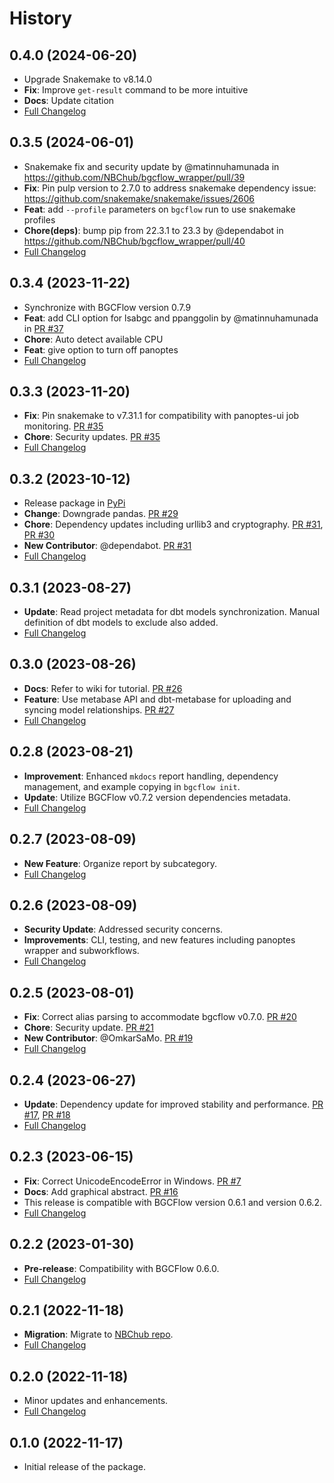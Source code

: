 # History
## 0.4.0 (2024-06-20)
- Upgrade Snakemake to v8.14.0
- **Fix**: Improve `get-result` command to be more intuitive
- **Docs**: Update citation
- [Full Changelog](https://github.com/NBChub/bgcflow_wrapper/compare/v0.3.5...v0.4.0)

## 0.3.5 (2024-06-01)
- Snakemake fix and security update by @matinnuhamunada in https://github.com/NBChub/bgcflow_wrapper/pull/39
- **Fix**: Pin pulp version to 2.7.0 to address snakemake dependency issue: https://github.com/snakemake/snakemake/issues/2606
- **Feat**: add `--profile` parameters on `bgcflow` run to use snakemake profiles
- **Chore(deps)**: bump pip from 22.3.1 to 23.3 by @dependabot in https://github.com/NBChub/bgcflow_wrapper/pull/40
- [Full Changelog](https://github.com/NBChub/bgcflow_wrapper/compare/v0.3.4...v0.3.5)

## 0.3.4 (2023-11-22)
- Synchronize with BGCFlow version 0.7.9
- **Feat**: add CLI option for lsabgc and ppanggolin by @matinnuhamunada in [PR #37](https://github.com/NBChub/bgcflow_wrapper/pull/37)
- **Chore**: Auto detect available CPU
- **Feat**: give option to turn off panoptes
- [Full Changelog](https://github.com/NBChub/bgcflow_wrapper/compare/v0.3.3...v0.3.4)

## 0.3.3 (2023-11-20)
- **Fix**: Pin snakemake to v7.31.1 for compatibility with panoptes-ui job monitoring. [PR #35](https://github.com/NBChub/bgcflow_wrapper/pull/35)
- **Chore**: Security updates. [PR #35](https://github.com/NBChub/bgcflow_wrapper/pull/35)
- [Full Changelog](https://github.com/NBChub/bgcflow_wrapper/compare/v0.3.2...v0.3.3)

## 0.3.2 (2023-10-12)
- Release package in [PyPi](https://pypi.org/project/bgcflow_wrapper)
- **Change**: Downgrade pandas. [PR #29](https://github.com/NBChub/bgcflow_wrapper/pull/29)
- **Chore**: Dependency updates including urllib3 and cryptography. [PR #31](https://github.com/NBChub/bgcflow_wrapper/pull/31), [PR #30](https://github.com/NBChub/bgcflow_wrapper/pull/30)
- **New Contributor**: @dependabot. [PR #31](https://github.com/NBChub/bgcflow_wrapper/pull/31)
- [Full Changelog](https://github.com/NBChub/bgcflow_wrapper/compare/v0.3.1...v0.3.2)

## 0.3.1 (2023-08-27)
- **Update**: Read project metadata for dbt models synchronization. Manual definition of dbt models to exclude also added.
- [Full Changelog](https://github.com/NBChub/bgcflow_wrapper/compare/v0.3.0...v0.3.1)

## 0.3.0 (2023-08-26)
- **Docs**: Refer to wiki for tutorial. [PR #26](https://github.com/NBChub/bgcflow_wrapper/pull/26)
- **Feature**: Use metabase API and dbt-metabase for uploading and syncing model relationships. [PR #27](https://github.com/NBChub/bgcflow_wrapper/pull/27)
- [Full Changelog](https://github.com/NBChub/bgcflow_wrapper/compare/v0.2.8...v0.3.0)

## 0.2.8 (2023-08-21)
- **Improvement**: Enhanced `mkdocs` report handling, dependency management, and example copying in `bgcflow init`.
- **Update**: Utilize BGCFlow v0.7.2 version dependencies metadata.
- [Full Changelog](https://github.com/NBChub/bgcflow_wrapper/compare/v0.2.7...v0.2.8)

## 0.2.7 (2023-08-09)
- **New Feature**: Organize report by subcategory.
- [Full Changelog](https://github.com/NBChub/bgcflow_wrapper/compare/v0.2.6...v0.2.7)

## 0.2.6 (2023-08-09)
- **Security Update**: Addressed security concerns.
- **Improvements**: CLI, testing, and new features including panoptes wrapper and subworkflows.
- [Full Changelog](https://github.com/NBChub/bgcflow_wrapper/compare/v0.2.5...v0.2.6)

## 0.2.5 (2023-08-01)
- **Fix**: Correct alias parsing to accommodate bgcflow v0.7.0. [PR #20](https://github.com/NBChub/bgcflow_wrapper/pull/20)
- **Chore**: Security update. [PR #21](https://github.com/NBChub/bgcflow_wrapper/pull/21)
- **New Contributor**: @OmkarSaMo. [PR #19](https://github.com/NBChub/bgcflow_wrapper/pull/19)
- [Full Changelog](https://github.com/NBChub/bgcflow_wrapper/compare/v0.2.4...v0.2.5)

## 0.2.4 (2023-06-27)
- **Update**: Dependency update for improved stability and performance. [PR #17](https://github.com/NBChub/bgcflow_wrapper/pull/17), [PR #18](https://github.com/NBChub/bgcflow_wrapper/pull/18)
- [Full Changelog](https://github.com/NBChub/bgcflow_wrapper/compare/v0.2.3...v0.2.4)

## 0.2.3 (2023-06-15)
- **Fix**: Correct UnicodeEncodeError in Windows. [PR #7](https://github.com/NBChub/bgcflow_wrapper/pull/7)
- **Docs**: Add graphical abstract. [PR #16](https://github.com/NBChub/bgcflow_wrapper/pull/16)
- This release is compatible with BGCFlow version 0.6.1 and version 0.6.2.
- [Full Changelog](https://github.com/NBChub/bgcflow_wrapper/compare/v0.2.2-alpha...v0.2.3)

## 0.2.2 (2023-01-30)
- **Pre-release**: Compatibility with BGCFlow 0.6.0.
- [Full Changelog](https://github.com/NBChub/bgcflow_wrapper/compare/v0.2.1-alpha...v0.2.2-alpha)

## 0.2.1 (2022-11-18)
- **Migration**: Migrate to [NBChub repo](https://github.com/NBChub/bgcflow_wrapper).
- [Full Changelog](https://github.com/NBChub/bgcflow_wrapper/compare/v0.2.0...v0.2.1-alpha)

## 0.2.0 (2022-11-18)
- Minor updates and enhancements.
- [Full Changelog](https://github.com/NBChub/bgcflow_wrapper/compare/v0.1.0...v0.2.0)

## 0.1.0 (2022-11-17)
- Initial release of the package.
